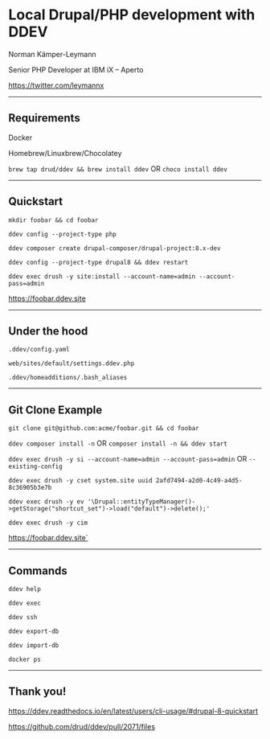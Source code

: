 <!-- .slide: data-background="#000000" -->

# Local Drupal/PHP development with DDEV

Norman Kämper-Leymann

Senior PHP Developer at IBM iX – Aperto

https://twitter.com/leymannx

---
<!-- .slide: data-background="#000000" -->

## Requirements

Docker

Homebrew/Linuxbrew/Chocolatey

`brew tap drud/ddev && brew install ddev` OR `choco install ddev`

---
<!-- .slide: data-background="#000000" -->

## Quickstart

`mkdir foobar && cd foobar` <!-- .element: class="fragment" data-fragment-index="1" -->

`ddev config --project-type php` <!-- .element: class="fragment" data-fragment-index="2" -->

`ddev composer create drupal-composer/drupal-project:8.x-dev` <!-- .element: class="fragment" data-fragment-index="3" -->

`ddev config --project-type drupal8 && ddev restart` <!-- .element: class="fragment" data-fragment-index="4" -->

`ddev exec drush -y site:install --account-name=admin --account-pass=admin` <!-- .element: class="fragment" data-fragment-index="5" -->

https://foobar.ddev.site <!-- .element: class="fragment" data-fragment-index="6" -->

---
<!-- .slide: data-background="#000000" -->

## Under the hood

`.ddev/config.yaml` 

`web/sites/default/settings.ddev.php`

`.ddev/homeadditions/.bash_aliases`

---
<!-- .slide: data-background="#000000" -->

## Git Clone Example

`git clone git@github.com:acme/foobar.git && cd foobar`

`ddev composer install -n` OR `composer install -n && ddev start`

`ddev exec drush -y si --account-name=admin --account-pass=admin` OR `--existing-config` 

`ddev exec drush -y cset system.site uuid 2afd7494-a2d0-4c49-a4d5-8c36905b3e7b`

`ddev exec drush -y ev '\Drupal::entityTypeManager()->getStorage("shortcut_set")->load("default")->delete();'`

`ddev exec drush -y cim`

https://foobar.ddev.site`

---
<!-- .slide: data-background="#000000" -->

## Commands

`ddev help` <!-- .element: class="fragment" data-fragment-index="1" -->

`ddev exec` <!-- .element: class="fragment" data-fragment-index="2" -->

`ddev ssh` <!-- .element: class="fragment" data-fragment-index="3" -->

`ddev export-db` <!-- .element: class="fragment" data-fragment-index="4" -->

`ddev import-db` <!-- .element: class="fragment" data-fragment-index="5" -->

`docker ps` <!-- .element: class="fragment" data-fragment-index="6" -->

---
<!-- .slide: data-background="#000000" -->

## Thank you!

https://ddev.readthedocs.io/en/latest/users/cli-usage/#drupal-8-quickstart

https://github.com/drud/ddev/pull/2071/files
